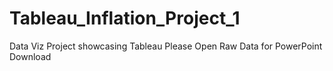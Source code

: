 # Tableau_Inflation_Project_1
Data Viz Project showcasing Tableau
Please Open Raw Data for PowerPoint Download
